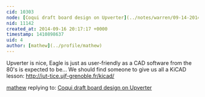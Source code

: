 ```yaml
---
cid: 10303
node: [Coqui draft board design on Upverter](../notes/warren/09-14-2014/coqui-draft-board-design-on-upverter)
nid: 11142
created_at: 2014-09-16 20:17:17 +0000
timestamp: 1410898637
uid: 4
author: [mathew](../profile/mathew)
---
```


Upverter is nice, Eagle is just as user-friendly as a CAD software from the 80's is expected to be... We should find someone to give us all a KiCAD lesson:
http://iut-tice.ujf-grenoble.fr/kicad/

[mathew](../profile/mathew) replying to: [Coqui draft board design on Upverter](../notes/warren/09-14-2014/coqui-draft-board-design-on-upverter)

